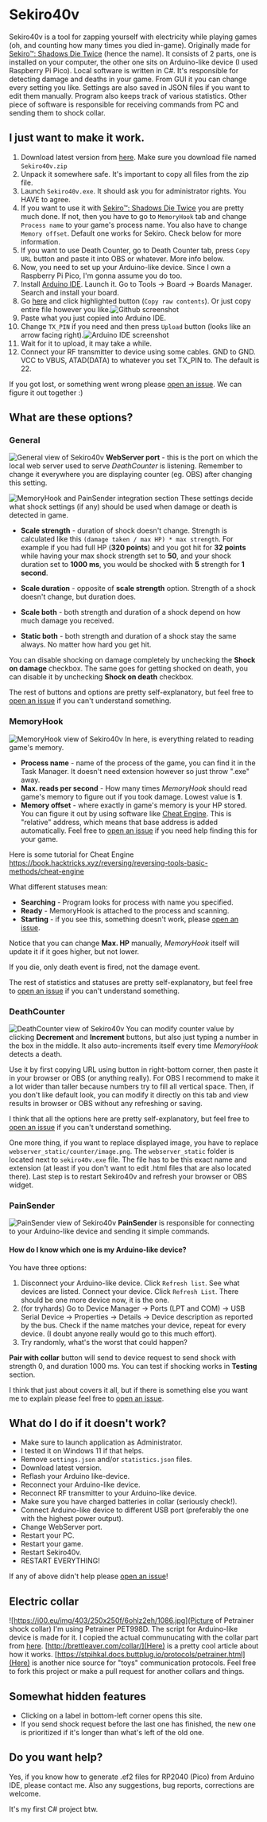 # Sekiro40v
Sekiro40v is a tool for zapping yourself with electricity while playing games (oh, and counting how many times you died in-game). Originally made for [Sekiro™: Shadows Die Twice](https://store.steampowered.com/app/814380/Sekiro_Shadows_Die_Twice__GOTY_Edition/) (hence the name). It consists of 2 parts, one is installed on your computer, the other one sits on Arduino-like device (I used Raspberry Pi Pico). Local software is written in C#. It's responsible for detecting damage and deaths in your game. From GUI it you can change every setting you like. Settings are also saved in JSON files if you want to edit them manually. Program also keeps track of various statistics. Other piece of software is responsible for receiving commands from PC and sending them to shock collar.

## I just want to make it  work.

 1. Download latest version from [here](https://github.com/kubagp1/sekiro40v/releases/latest). Make sure you download file named `Sekiro40v.zip`
 2. Unpack it somewhere safe. It's important to copy all files from the zip file.
 3. Launch `Sekiro40v.exe`. It should ask you for administrator rights. You HAVE to agree.
 4. If you want to use it with [Sekiro™: Shadows Die Twice](https://store.steampowered.com/app/814380/Sekiro_Shadows_Die_Twice__GOTY_Edition/) you are pretty much done. If not, then you have to go to `MemoryHook` tab and change `Process name` to your game's process name. You also have to change `Memory offset`. Default one works for Sekiro. Check below for more information.
 5. If you want to use Death Counter, go to Death Counter tab, press `Copy URL` button and paste it into OBS or whatever. More info below.
 6. Now, you need to set up your Arduino-like device. Since I own a Raspberry Pi Pico, I'm gonna assume you do too.
 7. Install [Arduino IDE](https://www.arduino.cc/en/software). Launch it. Go to Tools -> Board -> Boards Manager. Search and install your board.
 8. Go [here](https://github.com/kubagp1/sekiro40v/blob/main/Sekiro40vPico/Sekiro40vPico.ino) and click highlighted button (`Copy raw contents`). Or just copy entire file however you like.![Github screenshot](https://i.imgur.com/occQj1K.png)
 9. Paste what you just copied into Arduino IDE.
 10. Change `TX_PIN` if you need and then press `Upload` button (looks like an arrow facing right).![Arduino IDE screenshot](https://i.imgur.com/ULb0cbN.png)
 11. Wait for it to upload, it may take a while.
 12. Connect your RF transmitter to device using some cables. GND to GND. VCC to VBUS, ATAD(DATA) to whatever you set TX_PIN to. The default is 22.

If you got lost, or something went wrong please [open an issue](https://github.com/kubagp1/sekiro40v/issues/new). We can figure it out together :)

## What are these options?
### General
![General view of Sekiro40v](https://i.imgur.com/YEUvNSl.png)
**WebServer port** - this is the port on which the local web server used to serve *DeathCounter* is listening. Remember to change it everywhere you are displaying counter (eg. OBS) after changing this setting.

![MemoryHook and PainSender integration section](https://i.imgur.com/uO1nud8.png)
These settings decide what shock settings (if any) should be used when damage or death is detected in game.

 - **Scale strength** - duration of shock doesn't change. Strength is calculated like this `(damage taken / max HP) * max strength`. For
   example if you had full HP (**320 points**) and you got hit for **32
   points** while having your max shock strength set to **50**, and your
   shock duration set to **1000 ms**, you would be shocked with **5**
   strength for **1 second**.
   
-   **Scale duration** - opposite of **scale strength** option. Strength of a shock doesn't change, but duration does.
   
-   **Scale both** - both strength and duration of a shock depend on how much damage you received.
   
-   **Static both** - both strength and duration of a shock stay the same always. No matter how hard you get hit.

You can disable shocking on damage completely by unchecking the **Shock on damage** checkbox. The same goes for getting shocked on death, you can disable it by unchecking **Shock on death** checkbox.

The rest of buttons and options are pretty self-explanatory, but feel free to [open an issue](https://github.com/kubagp1/sekiro40v/issues/new) if you can't understand something.

### MemoryHook
![MemoryHook view of Sekiro40v](https://i.imgur.com/AbfMnJq.png)
In here, is everything related to reading game's memory.

 - **Process name** - name of the process of the game, you can find it in the Task Manager. It doesn't need extension however so just throw ".exe" away.
 - **Max. reads per second** - How many times *MemoryHook* should read game's memory to figure out if you took damage. Lowest value is **1**.
 - **Memory offset** - where exactly in game's memory is your HP stored. You can figure it out by using software like [Cheat Engine](https://www.cheatengine.org/). This is "relative" address, which means that base address is added automatically. Feel free to [open an issue](https://github.com/kubagp1/sekiro40v/issues/new) if you need help finding this for your game.

Here is some tutorial for Cheat Engine https://book.hacktricks.xyz/reversing/reversing-tools-basic-methods/cheat-engine

What different statuses mean:

 - **Searching** - Program looks for process with name you specified.
 - **Ready** - MemoryHook is attached to the process and scanning.
 - **Starting** - if you see this, something doesn't work, please [open an issue](https://github.com/kubagp1/sekiro40v/issues/new).
 
Notice that you can change **Max. HP** manually, *MemoryHook* itself will update it if it goes higher, but not lower.

If you die, only death event is fired, not the damage event.

The rest of statistics and statuses are pretty self-explanatory, but feel free to [open an issue](https://github.com/kubagp1/sekiro40v/issues/new) if you can't understand something.

### DeathCounter
![DeathCounter view of Sekiro40v](https://i.imgur.com/QCk5ckk.png)
You can modify counter value by clicking **Decrement** and **Increment** buttons, but also just typing a number in the box in the middle. It also auto-increments itself every time *MemoryHook* detects a death.

Use it by first copying URL using button in right-bottom corner, then paste it in your browser or OBS (or anything really). For OBS I recommend to make it a lot wider than taller because numbers try to fill all vertical space. Then, if you don't like default look, you can modify it directly on this tab and view results in browser or OBS without any refreshing or saving.

I think that all the options here are pretty self-explanatory, but feel free to [open an issue](https://github.com/kubagp1/sekiro40v/issues/new) if you can't understand something.

One more thing, if you want to replace displayed image, you have to replace `webserver_static/counter/image.png`. The `webserver_static` folder is located next to `sekiro40v.exe` file. The file has to be this exact name and extension (at least if you don't want to edit .html files that are also located there). Last step is to restart Sekiro40v and refresh your browser or OBS widget.

### PainSender
![PainSender view of Sekiro40v](https://i.imgur.com/a6UQDtd.png)
**PainSender** is responsible for connecting to your Arduino-like device and sending it simple commands.
#### How do I know which one is my Arduino-like device?
You have three options:

 1. Disconnect your Arduino-like device. Click `Refresh list`. See what devices are listed. Connect your device. Click `Refresh List`. There should be one more device now, it is the one.
 2. (for tryhards) Go to Device Manager -> Ports (LPT and COM) -> USB Serial Device -> Properties ->   Details -> Device description as reported by the bus. Check if the name matches your device, repeat for every device. (I doubt anyone really would go to this much effort).
 3. Try randomly, what's the worst that could happen?
 
**Pair with collar** button will send to device request to send shock with strength 0, and duration 1000 ms.
You can test if shocking works in **Testing** section.

I think that just about covers it all, but if there is something else you want me to explain please feel free to [open an issue](https://github.com/kubagp1/sekiro40v/issues/new).

## What do I do if it doesn't work?

 - Make sure to launch application as Administrator.
 - I tested it on Windows 11 if that helps.
 - Remove `settings.json` and/or `statistics.json` files.
 - Download latest version.
 - Reflash your Arduino like-device.
 - Reconnect your Arduino-like device.
 - Reconnect RF transmitter to your Arduino-like device.
 - Make sure you have charged batteries in collar (seriously check!).
 - Connect Arduino-like device to different USB port (preferably the one with the highest power output).
 - Change WebServer port.
 - Restart your PC.
 - Restart your game.
 - Restart Sekiro40v.
 - RESTART EVERYTHING!

If any of above didn't help please [open an issue](https://github.com/kubagp1/sekiro40v/issues/new)!


## Electric collar
![https://i00.eu/img/403/250x250f/6ohlz2eh/1086.jpg](Picture of Petrainer shock collar)
I'm using Petrainer PET998D. The script for Arduino-like device is made for it. I copied the actual communucating with the collar part from [here](https://github.com/btlvr/pet998drb-arduino/blob/master/main.cpp). [http://brettleaver.com/collar/](Here) is a pretty cool article about how it works.
[https://stpihkal.docs.buttplug.io/protocols/petrainer.html](Here) is another nice source for "toys" communication protocols.
Feel free to fork this project or make a pull request for another collars and things.

## Somewhat hidden features 

 - Clicking on a label in bottom-left corner opens this site.
 - If you send shock request before the last one has finished, the new one is prioritized if it's longer than what's left of the old one.

## Do you want help?
Yes, if you know how to generate .ef2 files for RP2040 (Pico) from Arduino IDE, please contact me.
Also any suggestions, bug reports, corrections are welcome. 

It's my first C# project btw.
